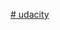 [# udacity](https://drive.google.com/drive/folders/1G2ctQgk1NsL0vd6OjvQqS_KYoHxx6RT5?usp=share_link)


